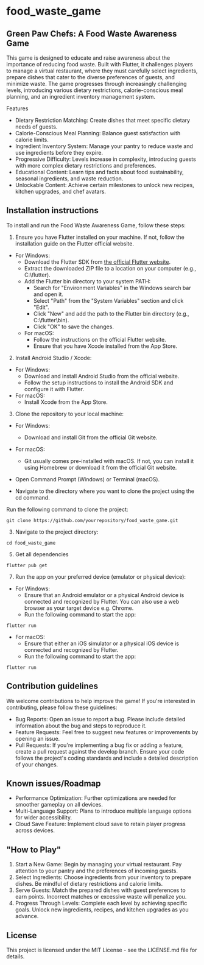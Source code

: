 # food_waste_game

## Green Paw Chefs: A Food Waste Awareness Game

This game is designed to educate and raise awareness about the importance of reducing food waste. Built with Flutter, it challenges players to manage a virtual restaurant, where they must carefully select ingredients, prepare dishes that cater to the diverse preferences of guests, and minimize waste. The game progresses through increasingly challenging levels, introducing various dietary restrictions, calorie-conscious meal planning, and an ingredient inventory management system.

Features
- Dietary Restriction Matching: Create dishes that meet specific dietary needs of guests.
- Calorie-Conscious Meal Planning: Balance guest satisfaction with calorie limits.
- Ingredient Inventory System: Manage your pantry to reduce waste and use ingredients before they expire.
- Progressive Difficulty: Levels increase in complexity, introducing guests with more complex dietary restrictions and preferences.
- Educational Content: Learn tips and facts about food sustainability, seasonal ingredients, and waste reduction.
- Unlockable Content: Achieve certain milestones to unlock new recipes, kitchen upgrades, and chef avatars.
  
## Installation instructions

To install and run the Food Waste Awareness Game, follow these steps:
1. Ensure you have Flutter installed on your machine. If not, follow the installation guide on the Flutter official website.
- For Windows:
  - Download the Flutter SDK from [the official Flutter website](https://docs.flutter.dev/get-started/install).
  - Extract the downloaded ZIP file to a location on your computer (e.g., C:\flutter).
  - Add the Flutter bin directory to your system PATH:
    - Search for "Environment Variables" in the Windows search bar and open it.
    - Select "Path" from the "System Variables" section and click "Edit".
    - Click "New" and add the path to the Flutter bin directory (e.g., C:\flutter\bin).
    - Click "OK" to save the changes.
  - For macOS:
    - Follow the instructions on the official Flutter website.
    - Ensure that you have Xcode installed from the App Store.
2. Install Android Studio / Xcode:
 - For Windows:
   - Download and install Android Studio from the official website.
   - Follow the setup instructions to install the Android SDK and configure it with Flutter.
  - For macOS:
    - Install Xcode from the App Store.
3. Clone the repository to your local machine:
- For Windows:
  - Download and install Git from the official Git website.
- For macOS:
  - Git usually comes pre-installed with macOS. If not, you can install it using Homebrew or download it from the official Git website.
    
- Open Command Prompt (Windows) or Terminal (macOS).
- Navigate to the directory where you want to clone the project using the cd command.
  
Run the following command to clone the project:
```
git clone https://github.com/yourrepository/food_waste_game.git
```
3. Navigate to the project directory:
```
cd food_waste_game
```
5. Get all dependencies
```
flutter pub get
```
7. Run the app on your preferred device (emulator or physical device):
- For Windows:
  - Ensure that an Android emulator or a physical Android device is connected and recognized by Flutter. You can also use a web browser as your target device e.g. Chrome.
  - Run the following command to start the app:
```
flutter run
```
- For macOS:
  - Ensure that either an iOS simulator or a physical iOS device is connected and recognized by Flutter.
  - Run the following command to start the app:

```
flutter run
```

## Contribution guidelines
We welcome contributions to help improve the game! If you're interested in contributing, please follow these guidelines:

- Bug Reports: Open an issue to report a bug. Please include detailed information about the bug and steps to reproduce it.
- Feature Requests: Feel free to suggest new features or improvements by opening an issue.
- Pull Requests: If you're implementing a bug fix or adding a feature, create a pull request against the develop branch. Ensure your code follows the project's coding standards and include a detailed description of your changes.

## Known issues/Roadmap
- Performance Optimization: Further optimizations are needed for smoother gameplay on all devices.
- Multi-Language Support: Plans to introduce multiple language options for wider accessibility.
- Cloud Save Feature: Implement cloud save to retain player progress across devices.

## "How to Play"
1. Start a New Game: Begin by managing your virtual restaurant. Pay attention to your pantry and the preferences of incoming guests.
2. Select Ingredients: Choose ingredients from your inventory to prepare dishes. Be mindful of dietary restrictions and calorie limits.
3. Serve Guests: Match the prepared dishes with guest preferences to earn points. Incorrect matches or excessive waste will penalize you.
4. Progress Through Levels: Complete each level by achieving specific goals. Unlock new ingredients, recipes, and kitchen upgrades as you advance.

## License
This project is licensed under the MIT License - see the LICENSE.md file for details.




